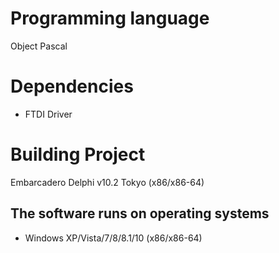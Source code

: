 # Programming language
Object Pascal

# Dependencies
- FTDI Driver

# Building Project
Embarcadero Delphi v10.2 Tokyo (x86/x86-64)

## The software runs on operating systems 
- Windows XP/Vista/7/8/8.1/10 (x86/x86-64)
